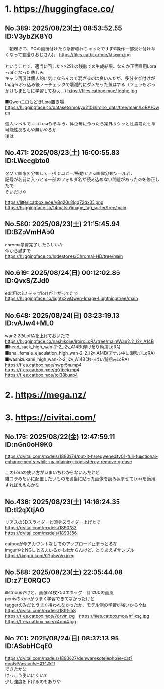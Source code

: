 # 1. https://huggingface.co/
## No.389:	2025/08/23(土) 08:53:52.55 ID:V3ybZK8Y0
 「朝起きて、PCの画面付けたら学習壊れちゃったです(PC操作一部受け付けなくなって直撮りおじさん)」  <a href='https://files.catbox.moe/ktsexm.jpg'>https://files.catbox.moe/ktsexm.jpg</a> <br>  <br> ということで、適当に回した\>\>251 の残骸での生成結果、なんか正面専用Loraっぽくなった悲しみ <br> キャラ再現は個人的に気にならんので混ざるのは良いんだが、多分タグ付けがtaggerぶっ込み後ノーチェックで壊滅的にダメだった気はする（フェラもぶっかけもまともに学習してねぇ…)  <a href='https://files.catbox.moe/ltoqhe.jpg'>https://files.catbox.moe/ltoqhe.jpg</a> <br>  <br> ■QwenエロもどきLora置き場  <a href='https://huggingface.co/datasets/mokyu2106/iroiro_data/tree/main/LoRA/Qwen'>https://huggingface.co/datasets/mokyu2106/iroiro_data/tree/main/LoRA/Qwen</a> <br>  <br> 個人レベルでエロLora作るなら、体位毎に作ったら案外サクッと性癖満たせる可能性あるんや無いやろか <br> 後は 
<br>

## No.471:	2025/08/23(土) 16:00:55.83 ID:LWccgbto0
 タグで画像を分類して一括でコピー/移動できる画像分類ツール君、 <br> 記号が名前に入っとる一部のフォルダ名が読み込めない問題があったのを修正したで <br> そいだけや <br>  <br> <a href='https://litter.catbox.moe/y8q20u8lqq72qx35.png'>https://litter.catbox.moe/y8q20u8lqq72qx35.png</a> <br> <a href='https://huggingface.co/14matsu/image_tag_sorter/tree/main'>https://huggingface.co/14matsu/image_tag_sorter/tree/main</a> 
<br>

## No.580:	2025/08/23(土) 21:15:45.94 ID:BZpVmHAb0
 chroma学習完了したらしいな <br> 今から試すで <br> <a href='https://huggingface.co/lodestones/Chroma1-HD/tree/main'>https://huggingface.co/lodestones/Chroma1-HD/tree/main</a> 
<br>

## No.619:	2025/08/24(日) 00:12:02.86 ID:QvxS/ZJd0
 edit用の8ステップloraが上がってたで <br> <a href='https://huggingface.co/lightx2v/Qwen-Image-Lightning/tree/main'>https://huggingface.co/lightx2v/Qwen-Image-Lightning/tree/main</a> 
<br>

## No.648:	2025/08/24(日) 03:23:19.13 ID:vAJw4+ML0
 wan2.2のLoRAを上げておいたで <br> <a href='https://huggingface.co/nashikone/iroiroLoRA/tree/main/Wan2.2_i2v_A14B'>https://huggingface.co/nashikone/iroiroLoRA/tree/main/Wan2.2_i2v_A14B</a> <br> ■head_back_high_wan-2-2_i2v_A14B(仰け反り絶頂LoRA) ■anal_female_ejaculation_high_wan-2-2_i2v_A14B(アナル中に潮吹きLoRA) ■washizukami_high_wan-2-2_i2v_A14B(おっぱい鷲掴みLoRA) <br> <a href='https://files.catbox.moe/nwpr5m.mp4'>https://files.catbox.moe/nwpr5m.mp4</a> <br> <a href='https://files.catbox.moe/q01bck.mp4'>https://files.catbox.moe/q01bck.mp4</a> <br> <a href='https://files.catbox.moe/tol38b.mp4'>https://files.catbox.moe/tol38b.mp4</a> 
<br>

# 2. https://mega.nz/
# 3. https://civitai.com/
## No.176:	2025/08/22(金) 12:47:59.11 ID:nGn0oH9K0
 <a href='https://civitai.com/models/1883974/put-it-hereqweneditv01-full-functional-enhancements-while-maintaining-consistency-remove-grease'>https://civitai.com/models/1883974/put-it-hereqweneditv01-full-functional-enhancements-while-maintaining-consistency-remove-grease</a> <br>  <br> このLoraの使い方がいまいちわからないんだけど <br> 雑コラみたいに配置したいものを適当に貼った画像を読み込ませてLoraを適用すればええんかな 
<br>

## No.436:	2025/08/23(土) 14:16:24.35 ID:tI2qXtjA0
 リアスの3Dスライダーと頭身スライダー上げたで <br> <a href='https://civitai.com/models/1890782'>https://civitai.com/models/1890782</a> <br> <a href='https://civitai.com/models/1890856'>https://civitai.com/models/1890856</a> <br>  <br> catboxが今アカウントなしでのアップロード止まっとるな <br> imgurやとNGしとる人いるかもわからんけど、とりあえずサンプル <br> <a href='https://i.imgur.com/GYp5wVq.jpeg'>https://i.imgur.com/GYp5wVq.jpeg</a> 
<br>

## No.588:	2025/08/23(土) 22:05:44.08 ID:z71E0RQC0
 illstriousやけど、画像24枚×50エポック＝計1200の画風 <br> penisのstyleがうまく学習できてなかったけど <br> taggerのみだとうまく拾われなかったか、モデル側の学習が強いからやね <br> <a href='https://civitai.com/models/1891658'>https://civitai.com/models/1891658</a> <br> <a href='https://files.catbox.moe/78rvin.jpg'>https://files.catbox.moe/78rvin.jpg</a>　<a href='https://files.catbox.moe/hf1xsg.jpg'>https://files.catbox.moe/hf1xsg.jpg</a>　<a href='https://files.catbox.moe/x4obi4.jpg'>https://files.catbox.moe/x4obi4.jpg</a> 
<br>

## No.701:	2025/08/24(日) 08:37:13.95 ID:ASobHCqE0
 <a href='https://civitai.com/models/1893027/denwanekotelephone-cat?modelVersionId=2142811'>https://civitai.com/models/1893027/denwanekotelephone-cat?modelVersionId=2142811</a> <br> できたかな <br> けっこう使いにくいで <br> 少し強度を下げるのもありや 
<br>

